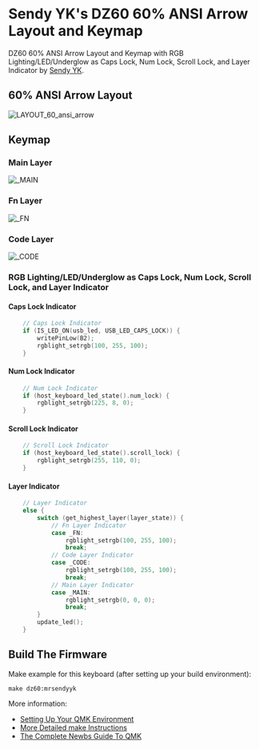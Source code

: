 # Sendy YK's DZ60 60% ANSI Arrow Layout and Keymap

DZ60 60% ANSI Arrow Layout and Keymap with RGB Lighting/LED/Underglow as Caps Lock, Num Lock, Scroll Lock, and Layer Indicator by [Sendy YK](https://mr.sendyyk.com).

## 60% ANSI Arrow Layout

![LAYOUT_60_ansi_arrow](https://raw.githubusercontent.com/mrsendyyk/files/public/qmk/images/layout-60-ansi-arrow.png)

## Keymap

### Main Layer

![_MAIN](https://raw.githubusercontent.com/mrsendyyk/files/public/qmk/images/dz60-layout-60-ansi-arrow-keymap-main.png)

### Fn Layer

![_FN](https://raw.githubusercontent.com/mrsendyyk/files/public/qmk/images/dz60-layout-60-ansi-arrow-keymap-fn.png)

### Code Layer

![_CODE](https://raw.githubusercontent.com/mrsendyyk/files/public/qmk/images/dz60-layout-60-ansi-arrow-keymap-code.png)

### RGB Lighting/LED/Underglow as Caps Lock, Num Lock, Scroll Lock, and Layer Indicator

#### Caps Lock Indicator

```c
    // Caps Lock Indicator
    if (IS_LED_ON(usb_led, USB_LED_CAPS_LOCK)) {
        writePinLow(B2);
        rgblight_setrgb(100, 255, 100);
    }
```

#### Num Lock Indicator

```c
    // Num Lock Indicator
    if (host_keyboard_led_state().num_lock) {
        rgblight_setrgb(225, 8, 0);
    }
```

#### Scroll Lock Indicator
```c
    // Scroll Lock Indicator
    if (host_keyboard_led_state().scroll_lock) {
        rgblight_setrgb(255, 110, 0);
    }
```

#### Layer Indicator

```c
    // Layer Indicator
    else {
        switch (get_highest_layer(layer_state)) {
            // Fn Layer Indicator
            case _FN:
                rgblight_setrgb(100, 255, 100);
                break;
            // Code Layer Indicator
            case _CODE:
                rgblight_setrgb(100, 255, 100);
                break;
            // Main Layer Indicator
            case _MAIN:
                rgblight_setrgb(0, 0, 0);
                break;
        }
        update_led();
    }
```

## Build The Firmware

Make example for this keyboard (after setting up your build environment):

    make dz60:mrsendyyk

More information:
* [Setting Up Your QMK Environment](https://docs.qmk.fm/#/getting_started_build_tools)
* [More Detailed make Instructions](https://docs.qmk.fm/#/getting_started_make_guide)
* [The Complete Newbs Guide To QMK](https://docs.qmk.fm/#/newbs)
